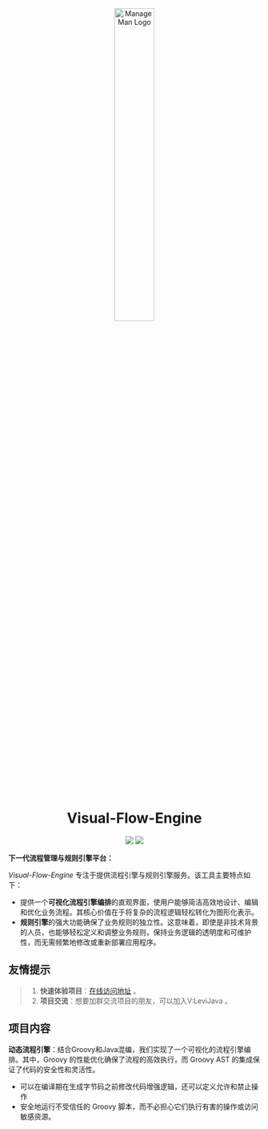 <div align="center">
  <img src="https://s11.ax1x.com/2024/02/20/pFtp2U1.png" alt="ManageMan Logo" style="width:40%;" />
</div>

<h1 align="center">Visual-Flow-Engine</h1>
<div align="center">

<a href="#"><img src="https://img.shields.io/badge/github-项目地址-yellow.svg?style=plasticr"></a>
<a href="#"><img src="https://img.shields.io/badge/前端-项目地址-blueviolet.svg?style=plasticr"></a>

</div>

**下一代流程管理与规则引擎平台：**

 _Visual-Flow-Engine_ 专注于提供流程引擎与规则引擎服务。该工具主要特点如下：

- 提供一个**可视化流程引擎编排**的直观界面，使用户能够简洁高效地设计、编辑和优化业务流程。其核心价值在于将复杂的流程逻辑轻松转化为图形化表示。
- **规则引擎**的强大功能确保了业务规则的独立性。这意味着，即使是非技术背景的人员，也能够轻松定义和调整业务规则，保持业务逻辑的透明度和可维护性，而无需频繁地修改或重新部署应用程序。


## 友情提示

> 1. **快速体验项目**：<a href="http://ikuning.com:8081/visualFlow-ui.html" target="_blank">在线访问地址</a>
     。
> 2. **项目交流**：想要加群交流项目的朋友，可以加入V:LeviJava 。

## 项目内容

 **动态流程引擎**：结合Groovy和Java混编，我们实现了一个可视化的流程引擎编排。其中，Groovy 的性能优化确保了流程的高效执行，而
   Groovy AST  的集成保证了代码的安全性和灵活性。
- 可以在编译期在生成字节码之前修改代码增强逻辑，还可以定义允许和禁止操作
- 安全地运行不受信任的 Groovy 脚本，而不必担心它们执行有害的操作或访问敏感资源。







